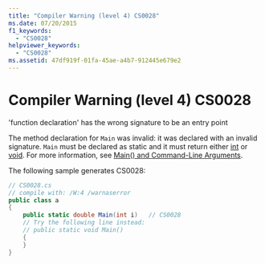 ```yaml
---
title: "Compiler Warning (level 4) CS0028"
ms.date: 07/20/2015
f1_keywords: 
  - "CS0028"
helpviewer_keywords: 
  - "CS0028"
ms.assetid: 47df919f-01fa-45ae-a4b7-912445e679e2
---
```

# Compiler Warning (level 4) CS0028
'function declaration' has the wrong signature to be an entry point  
  
 The method declaration for `Main` was invalid: it was declared with an invalid signature. `Main` must be declared as static and it must return either [int](../language-reference/builtin-types/integral-numeric-types.md) or [void](../language-reference/keywords/void.md). For more information, see [Main() and Command-Line Arguments](../programming-guide/main-and-command-args/index.md).  
  
 The following sample generates CS0028:  
  
```csharp  
// CS0028.cs  
// compile with: /W:4 /warnaserror  
public class a  
{  
    public static double Main(int i)   // CS0028  
    // Try the following line instead:  
    // public static void Main()  
    {  
    }  
}  
```
